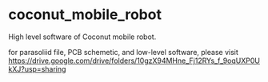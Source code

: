 # coconut_mobile_robot
High level software of Coconut mobile robot.

for parasoliid file, PCB schemetic, and low-level software, please visit
https://drive.google.com/drive/folders/10gzX94MHne_Fj12RYs_f_9oqUXP0UkXJ?usp=sharing
